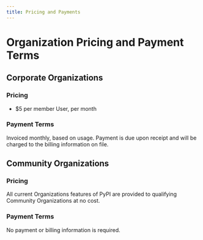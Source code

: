 ```yaml
---
title: Pricing and Payments
---
```


# Organization Pricing and Payment Terms

## Corporate Organizations

### Pricing

* $5 per member User, per month

### Payment Terms

Invoiced monthly, based on usage. Payment is due upon receipt and will be charged to the billing information on file.

## Community Organizations

### Pricing

All current Organizations features of PyPI are provided to qualifying Community Organizations
at no cost.

### Payment Terms

No payment or billing information is required.
